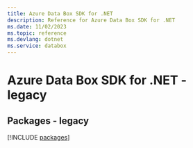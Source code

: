 ```yaml
---
title: Azure Data Box SDK for .NET
description: Reference for Azure Data Box SDK for .NET
ms.date: 11/02/2023
ms.topic: reference
ms.devlang: dotnet
ms.service: databox
---
```

# Azure Data Box SDK for .NET - legacy
## Packages - legacy
[!INCLUDE [packages](data-box-index.md)]